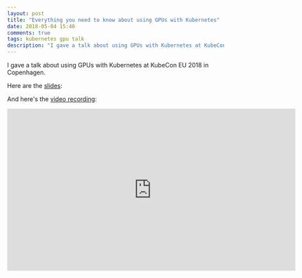 ```yaml
---
layout: post
title: "Everything you need to know about using GPUs with Kubernetes"
date: 2018-05-04 15:40
comments: true
tags: kubernetes gpu talk
description: "I gave a talk about using GPUs with Kubernetes at KubeCon EU 2018 in Copenhagen"
---
```


I gave a talk about using GPUs with Kubernetes at KubeCon EU 2018 in Copenhagen.

Here are the [slides](https://speakerdeck.com/mindprince/everything-you-need-to-know-about-using-gpus-with-kubernetes):

<script async class="speakerdeck-embed" data-id="48e24caf58e64edfa35860206e7e6661" data-ratio="1.77777777777778" src="//speakerdeck.com/assets/embed.js"></script>

And here's the [video recording](https://www.youtube.com/watch?v=KplFFvj3XRk):
<iframe width="670" height="377" src="https://www.youtube.com/embed/KplFFvj3XRk?rel=0" frameborder="0" allow="autoplay; encrypted-media" allowfullscreen></iframe>
